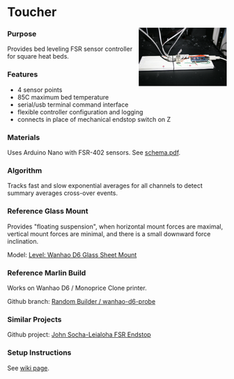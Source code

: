 # Toucher

<img src="pict/2017-07-31_18-29-41.jpg?raw=true" align="right" alt="board" width="40%">

### Purpose

Provides bed leveling FSR sensor controller for square heat beds.

### Features

- 4 sensor points
- 85C maximum bed temperature
- serial/usb terminal command interface
- flexible controller configuration and logging
- connects in place of mechanical endstop switch on Z

### Materials

Uses Arduino Nano with FSR-402 sensors. See [schema.pdf](https://github.com/random-builder/fsr-endstop/blob/master/schema/schema.pdf).

### Algorithm

Tracks fast and slow exponential averages for all channels 
to detect summary averages cross-over events.

### Reference Glass Mount

Provides "floating suspension",
when horizontal mount forces are maximal, 
vertical mount forces are minimal,
and there is a small downward force inclination.

Model: [Level: Wanhao D6 Glass Sheet Mount](https://www.thingiverse.com/thing:2461546)

### Reference Marlin Build

Works on Wanhao D6 / Monoprice Clone printer.

Github branch: [Random Builder / wanhao-d6-probe](https://github.com/random-builder/Marlin/tree/wanhao-d6-probe)

### Similar Projects

Github project: [John Socha-Leialoha FSR Endstop](https://github.com/JohnSL/FSR_Endstop)

### Setup Instructions

See [wiki page](https://github.com/random-builder/fsr-endstop/wiki).
